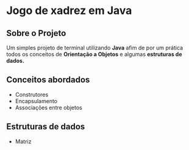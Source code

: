 # Jogo de xadrez em Java

## Sobre o Projeto

Um simples projeto de terminal utilizando **Java** afim de por um prática  todos os conceitos de  **Orientação a Objetos** e algumas **estruturas de dados.**

## Conceitos abordados

- Construtores
- Encapsulamento
- Associações entre objetos

## Estruturas de dados

- Matriz

<!-- ## Como executar o projeto 

clonar o projeto

```bash
  git clone https://github.com/LucasKurt/Desafio-Frontend-Developer.git
```
ou baixar o zip e abrir o arquivo index.html -->
